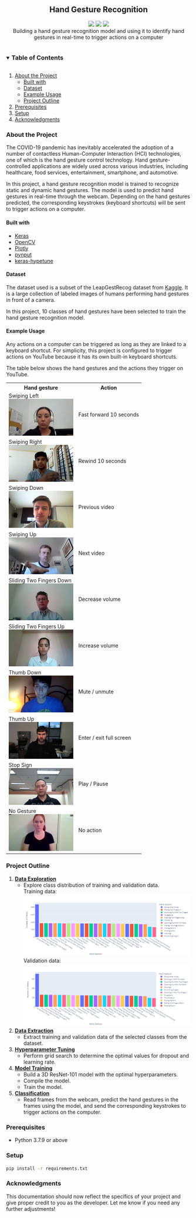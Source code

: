 <div align="center">
  <h2 align="center">Hand Gesture Recognition</h2>
  <p align="center">
    <img src="https://img.shields.io/badge/Deep%20Learning-blue"/>
    <img src="https://img.shields.io/badge/Computer%20Vision-orange"/>
    <img src="https://img.shields.io/badge/Human--Computer%20Interaction-success"/>
    <br>
    Building a hand gesture recognition model and using it to identify hand gestures in real-time to trigger actions on a computer
  </p>
</div>

<details open="open">
  <summary><h3 style="display: inline-block">Table of Contents</h3></summary>
  <ol>
    <li>
      <a href="#about-the-project">About the Project</a>
      <ul>
        <li>
          <a href="#built-with">Built with</a>
        </li>
        <li>
          <a href="#dataset">Dataset</a>
        </li>
        <li>
          <a href="#example">Example Usage</a>
        </li>
        <li>
          <a href="#outline">Project Outline</a>
        </li>
      </ul>
    </li>
    <li>
      <a href="#prerequisites">Prerequisites</a>
    </li>
    <li>
      <a href="#setup">Setup</a>
    </li>
    <li>
      <a href="#acknowledgments">Acknowledgments</a>
    </li>
  </ol>
</details>

<h3 id="about-the-project">About the Project</h3>

<p>
  The COVID-19 pandemic has inevitably accelerated the adoption of a number of contactless Human-Computer Interaction (HCI) technologies, one of which is the hand gesture control technology. Hand gesture-controlled applications are widely used across various industries, including healthcare, food services, entertainment, smartphone, and automotive.

  In this project, a hand gesture recognition model is trained to recognize static and dynamic hand gestures. The model is used to predict hand gestures in real-time through the webcam. Depending on the hand gestures predicted, the corresponding keystrokes (keyboard shortcuts) will be sent to trigger actions on a computer.
</p>

<h4 id="built-with">Built with</h4>

* [Keras](https://keras.io/)
* [OpenCV](https://opencv.org/)
* [Plotly](https://plotly.com/)
* [pynput](https://pynput.readthedocs.io/en/latest/)
* [keras-hypetune](https://github.com/cerlymarco/keras-hypetune)

<h4 id="dataset">Dataset</h4>

<p>
  The dataset used is a subset of the LeapGestRecog dataset from
  <a href="https://www.kaggle.com/datasets/gti-upm/leapgestrecog">Kaggle</a>. It is a large collection of labeled images of humans performing hand gestures in front of a camera.
  
  In this project, 10 classes of hand gestures have been selected to train the hand gesture recognition model.
</p>

<h4 id="example">Example Usage</h4>

Any actions on a computer can be triggered as long as they are linked to a keyboard shortcut. For simplicity, this project is configured to trigger actions on YouTube because it has its own built-in keyboard shortcuts.

The table below shows the hand gestures and the actions they trigger on YouTube.

<div>
  <table>
    <tr>
      <th>Hand gesture</th>
      <th>Action</th>
    </tr>
    <tr>
      <td>Swiping Left
        <br><img src="assets/swiping_left.gif" alt="swiping_left"></td>
      <td>Fast forward 10 seconds</td>
    </tr>
    <tr>
      <td>Swiping Right
      <br><img src="assets/swiping_right.gif" alt="swiping_right"></td>
      <td>Rewind 10 seconds</td>
    </tr>
    <tr>
      <td>Swiping Down
      <br><img src="assets/swiping_down.gif" alt="swiping_down"></td>
      <td>Previous video</td>
    </tr>
    <tr>
      <td>Swiping Up
      <br><img src="assets/swiping_up.gif" alt="swiping_up"></td>
      <td>Next video</td>
    </tr>
    <tr>
      <td>Sliding Two Fingers Down
      <br><img src="assets/sliding_two_fingers_down.gif" alt="sliding_two_fingers_down"></td>
      <td>Decrease volume</td>
    </tr>
    <tr>
      <td>Sliding Two Fingers Up
      <br><img src="assets/sliding_two_fingers_up.gif" alt="sliding_two_fingers_up"></td>
      <td>Increase volume</td>
    </tr>
    <tr>
      <td>Thumb Down<br><img src="assets/thumb_down.gif" alt="thumb_down"></td>
      <td>Mute / unmute</td>
    </tr>
    <tr>
      <td>Thumb Up<br><img src="assets/thumb_up.gif" alt="thumb_up"></td>
      <td>Enter / exit full screen</td>
    </tr>
    <tr>
      <td>Stop Sign<br><img src="assets/stop_sign.gif" alt="stop_sign"></td>
      <td>Play / Pause</td>
    </tr>
    <tr>
      <td>No Gesture<br><img src="assets/no_gesture.gif" alt="no_gesture"></td>
      <td>No action</td>
    </tr>
  </table>
</div>

<h3 id="outline">Project Outline</h3>

<ol>
  <li>
    <b><a href="DataExploration&Extraction.ipynb">Data Exploration</a></b>
    <ul>
      <li>Explore class distribution of training and validation data.
      <br>Training data:<img src="assets/class_dist_train.png" alt="class_distribution_train">
      <br>Validation data:<img src="assets/class_dist_validation.png" alt="class_distribution_validation"></li>
    </ul>
  </li>
  <li>
    <b><a href="DataExploration&Extraction.ipynb">Data Extraction</a></b> 
    <ul>
      <li>Extract training and validation data of the selected classes from the dataset.</li>
    </ul>
  </li>
  <li>
    <b><a href="HyperparameterTuning.ipynb">Hyperparameter Tuning</a></b> 
    <ul>
      <li>Perform grid search to determine the optimal values for dropout and learning rate.</li>
    </ul>
  </li>
  <li>
    <b><a href="Training.ipynb">Model Training</a></b> 
    <ul>
      <li>Build a 3D ResNet-101 model with the optimal hyperparameters.</li>
      <li>Compile the model.</li>
      <li>Train the model.</li>
    </ul>
  </li>
  <li>
    <b><a href="Classification.ipynb">Classification</a></b> 
    <ul>
      <li>Read frames from the webcam, predict the hand gestures in the frames using the model, and send the corresponding keystrokes to trigger actions on the computer.</li>
    </ul>
  </li>
</ol>

<h3 id="prerequisites">Prerequisites</h3>

* Python 3.7.9 or above

<h3 id="setup">Setup</h3>

  ```sh
  pip install -r requirements.txt
```

<h3 id="acknowledgments">Acknowledgments</h3>

This documentation should now reflect the specifics of your project and give proper credit to you as the developer. Let me know if you need any further adjustments!
